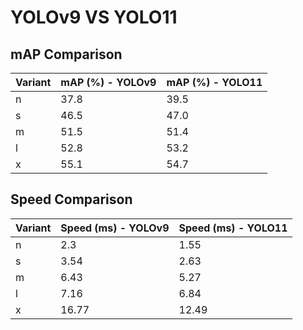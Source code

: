 ---
---

# YOLOv9 VS YOLO11

## mAP Comparison

| Variant | mAP (%) - YOLOv9 | mAP (%) - YOLO11 |
| ------- | ---------------- | ---------------- |
| n       | 37.8             | 39.5             |
| s       | 46.5             | 47.0             |
| m       | 51.5             | 51.4             |
| l       | 52.8             | 53.2             |
| x       | 55.1             | 54.7             |

## Speed Comparison

| Variant | Speed (ms) - YOLOv9 | Speed (ms) - YOLO11 |
| ------- | ------------------- | ------------------- |
| n       | 2.3                 | 1.55                |
| s       | 3.54                | 2.63                |
| m       | 6.43                | 5.27                |
| l       | 7.16                | 6.84                |
| x       | 16.77               | 12.49               |
